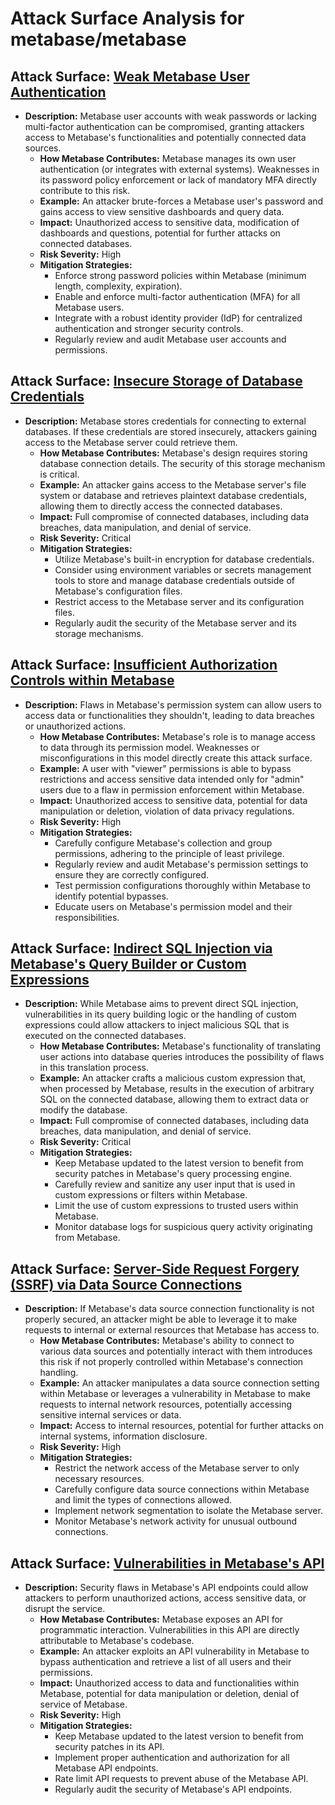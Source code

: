 # Attack Surface Analysis for metabase/metabase

## Attack Surface: [Weak Metabase User Authentication](./attack_surfaces/weak_metabase_user_authentication.md)

*   **Description:**  Metabase user accounts with weak passwords or lacking multi-factor authentication can be compromised, granting attackers access to Metabase's functionalities and potentially connected data sources.
    *   **How Metabase Contributes:** Metabase manages its own user authentication (or integrates with external systems). Weaknesses in its password policy enforcement or lack of mandatory MFA directly contribute to this risk.
    *   **Example:** An attacker brute-forces a Metabase user's password and gains access to view sensitive dashboards and query data.
    *   **Impact:** Unauthorized access to sensitive data, modification of dashboards and questions, potential for further attacks on connected databases.
    *   **Risk Severity:** High
    *   **Mitigation Strategies:**
        *   Enforce strong password policies within Metabase (minimum length, complexity, expiration).
        *   Enable and enforce multi-factor authentication (MFA) for all Metabase users.
        *   Integrate with a robust identity provider (IdP) for centralized authentication and stronger security controls.
        *   Regularly review and audit Metabase user accounts and permissions.

## Attack Surface: [Insecure Storage of Database Credentials](./attack_surfaces/insecure_storage_of_database_credentials.md)

*   **Description:** Metabase stores credentials for connecting to external databases. If these credentials are stored insecurely, attackers gaining access to the Metabase server could retrieve them.
    *   **How Metabase Contributes:** Metabase's design requires storing database connection details. The security of this storage mechanism is critical.
    *   **Example:** An attacker gains access to the Metabase server's file system or database and retrieves plaintext database credentials, allowing them to directly access the connected databases.
    *   **Impact:** Full compromise of connected databases, including data breaches, data manipulation, and denial of service.
    *   **Risk Severity:** Critical
    *   **Mitigation Strategies:**
        *   Utilize Metabase's built-in encryption for database credentials.
        *   Consider using environment variables or secrets management tools to store and manage database credentials outside of Metabase's configuration files.
        *   Restrict access to the Metabase server and its configuration files.
        *   Regularly audit the security of the Metabase server and its storage mechanisms.

## Attack Surface: [Insufficient Authorization Controls within Metabase](./attack_surfaces/insufficient_authorization_controls_within_metabase.md)

*   **Description:**  Flaws in Metabase's permission system can allow users to access data or functionalities they shouldn't, leading to data breaches or unauthorized actions.
    *   **How Metabase Contributes:** Metabase's role is to manage access to data through its permission model. Weaknesses or misconfigurations in this model directly create this attack surface.
    *   **Example:** A user with "viewer" permissions is able to bypass restrictions and access sensitive data intended only for "admin" users due to a flaw in permission enforcement within Metabase.
    *   **Impact:** Unauthorized access to sensitive data, potential for data manipulation or deletion, violation of data privacy regulations.
    *   **Risk Severity:** High
    *   **Mitigation Strategies:**
        *   Carefully configure Metabase's collection and group permissions, adhering to the principle of least privilege.
        *   Regularly review and audit Metabase's permission settings to ensure they are correctly configured.
        *   Test permission configurations thoroughly within Metabase to identify potential bypasses.
        *   Educate users on Metabase's permission model and their responsibilities.

## Attack Surface: [Indirect SQL Injection via Metabase's Query Builder or Custom Expressions](./attack_surfaces/indirect_sql_injection_via_metabase's_query_builder_or_custom_expressions.md)

*   **Description:** While Metabase aims to prevent direct SQL injection, vulnerabilities in its query building logic or the handling of custom expressions could allow attackers to inject malicious SQL that is executed on the connected databases.
    *   **How Metabase Contributes:** Metabase's functionality of translating user actions into database queries introduces the possibility of flaws in this translation process.
    *   **Example:** An attacker crafts a malicious custom expression that, when processed by Metabase, results in the execution of arbitrary SQL on the connected database, allowing them to extract data or modify the database.
    *   **Impact:** Full compromise of connected databases, including data breaches, data manipulation, and denial of service.
    *   **Risk Severity:** Critical
    *   **Mitigation Strategies:**
        *   Keep Metabase updated to the latest version to benefit from security patches in Metabase's query processing engine.
        *   Carefully review and sanitize any user input that is used in custom expressions or filters within Metabase.
        *   Limit the use of custom expressions to trusted users within Metabase.
        *   Monitor database logs for suspicious query activity originating from Metabase.

## Attack Surface: [Server-Side Request Forgery (SSRF) via Data Source Connections](./attack_surfaces/server-side_request_forgery__ssrf__via_data_source_connections.md)

*   **Description:**  If Metabase's data source connection functionality is not properly secured, an attacker might be able to leverage it to make requests to internal or external resources that Metabase has access to.
    *   **How Metabase Contributes:** Metabase's ability to connect to various data sources and potentially interact with them introduces this risk if not properly controlled within Metabase's connection handling.
    *   **Example:** An attacker manipulates a data source connection setting within Metabase or leverages a vulnerability in Metabase to make requests to internal network resources, potentially accessing sensitive internal services or data.
    *   **Impact:** Access to internal resources, potential for further attacks on internal systems, information disclosure.
    *   **Risk Severity:** High
    *   **Mitigation Strategies:**
        *   Restrict the network access of the Metabase server to only necessary resources.
        *   Carefully configure data source connections within Metabase and limit the types of connections allowed.
        *   Implement network segmentation to isolate the Metabase server.
        *   Monitor Metabase's network activity for unusual outbound connections.

## Attack Surface: [Vulnerabilities in Metabase's API](./attack_surfaces/vulnerabilities_in_metabase's_api.md)

*   **Description:**  Security flaws in Metabase's API endpoints could allow attackers to perform unauthorized actions, access sensitive data, or disrupt the service.
    *   **How Metabase Contributes:** Metabase exposes an API for programmatic interaction. Vulnerabilities in this API are directly attributable to Metabase's codebase.
    *   **Example:** An attacker exploits an API vulnerability in Metabase to bypass authentication and retrieve a list of all users and their permissions.
    *   **Impact:** Unauthorized access to data and functionalities within Metabase, potential for data manipulation or deletion, denial of service of Metabase.
    *   **Risk Severity:** High
    *   **Mitigation Strategies:**
        *   Keep Metabase updated to the latest version to benefit from security patches in its API.
        *   Implement proper authentication and authorization for all Metabase API endpoints.
        *   Rate limit API requests to prevent abuse of the Metabase API.
        *   Regularly audit the security of Metabase's API endpoints.


